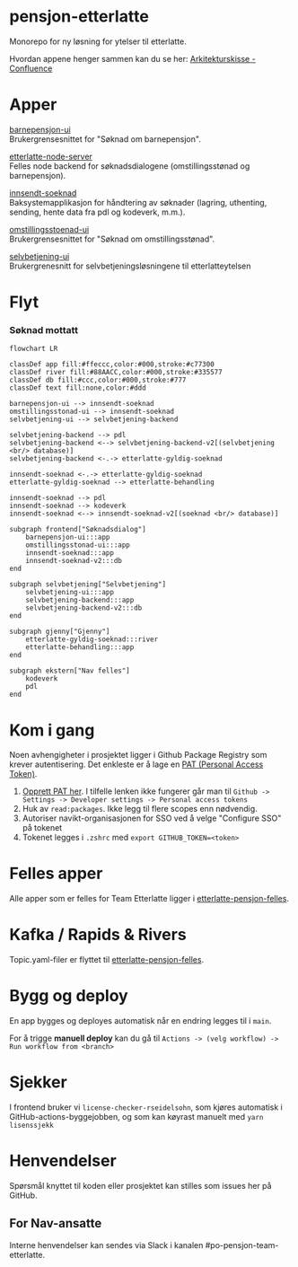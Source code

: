 # pensjon-etterlatte

Monorepo for ny løsning for ytelser til etterlatte.

Hvordan appene henger sammen kan du se
her: [Arkitekturskisse - Confluence](https://confluence.adeo.no/display/TE/Arkitektur)

# Apper

[barnepensjon-ui](apps/barnepensjon-ui) \
Brukergrensesnittet for "Søknad om barnepensjon".

[etterlatte-node-server](apps/etterlatte-node-server) \
Felles node backend for søknadsdialogene (omstillingsstønad og barnepensjon).

[innsendt-soeknad](apps/innsendt-soeknad) \
Baksystemapplikasjon for håndtering av søknader (lagring, uthenting, sending, hente data fra pdl og kodeverk, m.m.).

[omstillingsstoenad-ui](apps/omstillingsstoenad-ui) \
Brukergrensesnittet for "Søknad om omstillingsstønad".

[selvbetjening-ui](apps/selvbetjening-ui) \
Brukergrenesnitt for selvbetjeningsløsningene til etterlatteytelsen

# Flyt

### Søknad mottatt

```mermaid
flowchart LR

classDef app fill:#ffeccc,color:#000,stroke:#c77300
classDef river fill:#88AACC,color:#000,stroke:#335577
classDef db fill:#ccc,color:#000,stroke:#777
classDef text fill:none,color:#ddd

barnepensjon-ui --> innsendt-soeknad
omstillingsstonad-ui --> innsendt-soeknad
selvbetjening-ui --> selvbetjening-backend

selvbetjening-backend --> pdl
selvbetjening-backend <--> selvbetjening-backend-v2[(selvbetjening <br/> database)]
selvbetjening-backend <-.-> etterlatte-gyldig-soeknad

innsendt-soeknad <-.-> etterlatte-gyldig-soeknad
etterlatte-gyldig-soeknad --> etterlatte-behandling

innsendt-soeknad --> pdl
innsendt-soeknad --> kodeverk
innsendt-soeknad <--> innsendt-soeknad-v2[(soeknad <br/> database)]

subgraph frontend["Søknadsdialog"]
    barnepensjon-ui:::app
    omstillingsstonad-ui:::app
    innsendt-soeknad:::app
    innsendt-soeknad-v2:::db
end

subgraph selvbetjening["Selvbetjening"]
    selvbetjening-ui:::app
    selvbetjening-backend:::app
    selvbetjening-backend-v2:::db
end

subgraph gjenny["Gjenny"]
    etterlatte-gyldig-soeknad:::river
    etterlatte-behandling:::app
end

subgraph ekstern["Nav felles"]
    kodeverk
    pdl
end
```

# Kom i gang

Noen avhengigheter i prosjektet ligger i Github Package Registry som krever autentisering. Det enkleste er å lage
en [PAT (Personal Access Token)](https://github.com/settings/tokens).

1. [Opprett PAT her](https://github.com/settings/tokens). I tilfelle lenken ikke fungerer går man
   til `Github -> Settings -> Developer settings -> Personal access tokens`
2. Huk av `read:packages`. Ikke legg til flere scopes enn nødvendig.
3. Autoriser navikt-organisasjonen for SSO ved å velge "Configure SSO" på tokenet
4. Tokenet legges i `.zshrc` med `export GITHUB_TOKEN=<token>`

# Felles apper

Alle apper som er felles for Team Etterlatte ligger
i [etterlatte-pensjon-felles](https://github.com/navikt/pensjon-etterlatte-felles).

# Kafka / Rapids & Rivers

Topic.yaml-filer er flyttet til [etterlatte-pensjon-felles](https://github.com/navikt/pensjon-etterlatte-felles).

# Bygg og deploy

En app bygges og deployes automatisk når en endring legges til i `main`.

For å trigge **manuell deploy** kan du gå til `Actions -> (velg workflow) -> Run workflow from <branch>`

# Sjekker

I frontend bruker vi `license-checker-rseidelsohn`, som kjøres automatisk i GitHub-actions-byggejobben, og som kan
køyrast manuelt med `yarn lisenssjekk`

# Henvendelser

Spørsmål knyttet til koden eller prosjektet kan stilles som issues her på GitHub.

## For Nav-ansatte

Interne henvendelser kan sendes via Slack i kanalen #po-pensjon-team-etterlatte.
